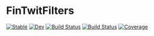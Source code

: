 # FinTwitFilters

[![Stable](https://img.shields.io/badge/docs-stable-blue.svg)](https://aprueser.github.io/FinTwitFilters.jl/stable)
[![Dev](https://img.shields.io/badge/docs-dev-blue.svg)](https://aprueser.github.io/FinTwitFilters.jl/dev)
[![Build Status](https://github.com/aprueser/FinTwitFilters.jl/actions/workflows/CI.yml/badge.svg?branch=main)](https://github.com/aprueser/FinTwitFilters.jl/actions/workflows/CI.yml?query=branch%3Amain)
[![Build Status](https://travis-ci.com/aprueser/FinTwitFilters.jl.svg?branch=main)](https://travis-ci.com/aprueser/FinTwitFilters.jl)
[![Coverage](https://codecov.io/gh/aprueser/FinTwitFilters.jl/branch/main/graph/badge.svg)](https://codecov.io/gh/aprueser/FinTwitFilters.jl)
